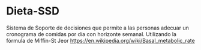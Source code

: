 # Dieta-SSD
Sistema de Soporte de decisiones que permite a las personas adecuar un cronograma de comidas por día con horizonte semanal. Utilizando la fórmula de Miffin-St Jeor https://en.wikipedia.org/wiki/Basal_metabolic_rate
